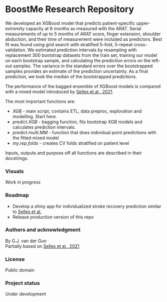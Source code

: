 # BoostMe Research Repository
We developed an XGBoost  model that predicts patient-specific upper-extremity capacity at 6 months as measured with the ARAT. Serial measurements of up to 5 months of ARAT score, finger extension, shoulder abduction, and their time of measurement were included as predictors.  Best fit was found using grid search with stratified 5-fold, 5-repeat cross-validation. We estimated prediction intervals by resampling with replacement 300 bootstrap datasets from the train set, training our model on each bootstrap sample, and calculating the prediction errors on the left-out samples. The variance in the standard errors over the bootstrapped samples provides an estimate of the prediction uncertainty. As a final prediction, we took the median of the bootstrapped predictions.

The performance of the bagged ensemble of XGBoost models is compared with a mixed model introduced by [Selles et al., 2021](https://jnnp.bmj.com/content/92/6/574). 

The most important functions are:

* <em>XGB</em> - main script, contains ETL, data preproc, exploration and modelling. Start here.
* <em>predict.XGB</em> - bagging function, fits bootstrap XGB models and calculates prediction intervals.
* <em>predict.multi.MM</em> - function that does individual point predictions with the fitted mixed model
* <em>my.rep.folds</em> - creates CV folds stratified on patient level

Inputs, outputs and purpose off all functions are described in their docstrings. 

### Visuals
<em>Work in progress</em>

### Roadmap
* Develop a shiny app for individualized stroke recovery prediction similar to [Selles et al.](https://emcbiostatistics.shinyapps.io/DynamicPredictionARATapp/)
* Release production version of this repo

### Authors and acknowledgment
By G.J. van der Gun <br>
Partially based on [Selles et al., 2021](https://jnnp.bmj.com/content/92/6/574)

### License
Public domain

### Project status
Under development
